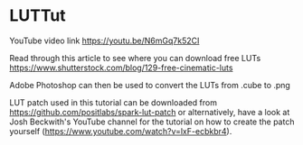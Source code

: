 # LUTTut

YouTube video link
https://youtu.be/N6mGq7k52CI

Read through this article to see where you can download free LUTs
https://www.shutterstock.com/blog/129-free-cinematic-luts

Adobe Photoshop can then be used to convert the LUTs from .cube to .png

LUT patch used in this tutorial can be downloaded from https://github.com/positlabs/spark-lut-patch or alternatively, have a look at 
Josh Beckwith's YouTube channel for the tutorial on how to create the patch yourself (https://www.youtube.com/watch?v=lxF-ecbkbr4).
